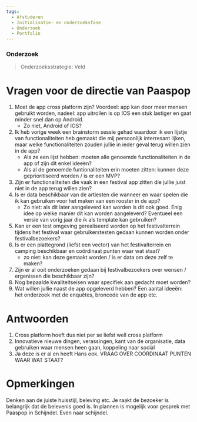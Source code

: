 ```yaml
---
tags:
  - Afstuderen
  - Initialisatie- en onderzoeksfase
  - Onderzoek
  - Portfolio
---
```

### Onderzoek
> Onderzoeksstrategie: Veld

# Vragen voor de directie van Paaspop
1. Moet de app cross platform zijn? Voordeel: app kan door meer mensen gebruikt worden, nadeel: app uitrollen is op IOS een stuk lastiger en gaat minder snel dan op Android. 
    * Zo niet, Android of IOS?
2. Ik heb vorige week een brainstorm sessie gehad waardoor ik een lijstje van functionaliteiten heb gemaakt die mij persoonlijk interresant lijken, maar welke functionaliteiten zouden jullie in ieder geval terug willen zien in de app? 
    * Als ze een lijst hebben: moeten alle genoemde functionaliteiten in de app of zijn dit enkel ideeën? 
    * Als al de genoemde funtionaliteiten erin moeten zitten: kunnen deze geprioritiseerd worden / is er een MVP?
3. Zijn er functionaliteiten die vaak in een festival app zitten die jullie juist niet in de app terug willen zien?
4. Is er data beschikbaar van de artiesten die wanneer en waar spelen die ik kan gebruiken voor het maken van een rooster in de app?
    * Zo niet: als dit later aangeleverd kan worden is dit ook goed. Enig idee op welke manier dit kan worden aangeleverd? Eventueel een versie van vorig jaar die ik als template kan gebruiken? 
5. Kan er een test omgeving gerealiseerd worden op het festivalterrein tijdens het festival waar gebruikerstesten gedaan kunnen worden onder festivalbezoekers?
6. Is er een plattegrond (liefst een vector) van het festivalterrein en camping beschikbaar en coördinaat punten waar wat staat?
    * zo niet: kan deze gemaakt worden / is er data om deze zelf te maken? 
7. Zijn er al ooit onderzoeken gedaan bij festivalbezoekers over wensen / ergenissen die beschikbaar zijn?
8. Nog bepaalde kwaliteitseisen waar specifiek aan gedacht moet worden?
9. Wat willen jullie naast de app opgeleverd hebben? Een aantal ideeën: het onderzoek met de enquêtes, broncode van de app etc. 

# Antwoorden
1. Cross platform hoeft dus niet per se liefst well cross platform
2. Innovatieve nieuwe dingen, verassingen, kant van de organisatie, data gebruiken waar mensen heen gaan, koppeling naar social
6. Ja deze is er al en heeft Hans ook. VRAAG OVER COÖRDINAAT PUNTEN WAAR WAT STAAT?

# Opmerkingen
Denken aan de juiste huisstijl, beleving etc. Je raakt de bezoeker is belangrijk dat de belevenis goed is. In plannen is mogelijk voor gesprek met Paaspop in Schijndel. Even naar schijndel. 